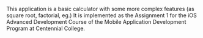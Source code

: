 This application is a basic calculator with some more complex features (as square root, factorial, eg.)
It is implemented as the Assignment 1 for the iOS Advanced Development Course of the Mobile Application Development Program at Centennial College.
